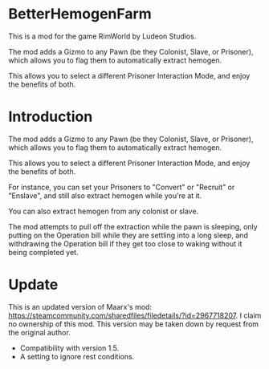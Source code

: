 # BetterHemogenFarm

This is a mod for the game RimWorld by Ludeon Studios.

The mod adds a Gizmo to any Pawn (be they Colonist, Slave, or Prisoner), which allows you to flag them to automatically extract hemogen.

This allows you to select a different Prisoner Interaction Mode, and enjoy the benefits of both.

# Introduction

The mod adds a Gizmo to any Pawn (be they Colonist, Slave, or Prisoner), which allows you to flag them to automatically extract hemogen.

This allows you to select a different Prisoner Interaction Mode, and enjoy the benefits of both.

For instance, you can set your Prisoners to "Convert" or "Recruit" or "Enslave", and still also extract hemogen while you're at it.

You can also extract hemogen from any colonist or slave.

The mod attempts to pull off the extraction while the pawn is sleeping, only putting on the Operation bill while they are settling into a long sleep, and withdrawing the Operation bill if they get too close to waking without it being completed yet.

# Update
This is an updated version of Maarx's mod:
https://steamcommunity.com/sharedfiles/filedetails/?id=2967718207.
I claim no ownership of this mod.
This version may be taken down by request from the original author.

- Compatibility with version 1.5.
- A setting to ignore rest conditions.
